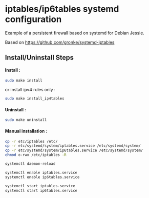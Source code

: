 # iptables/ip6tables systemd configuration

Example of a persistent firewall based on systemd for Debian Jessie.

Based on https://github.com/gronke/systemd-iptables

## Install/Uninstall Steps

#### Install :

```sh
sudo make install
```

or install ipv4 rules only :
```sh
sudo make install_ip4tables
```

#### Uninstall :

```sh
sudo make uninstall
```


#### Manual installation :
```sh
cp -r etc/iptables /etc/
cp -r etc/systemd/system/iptables.service /etc/systemd/system/
cp -r etc/systemd/system/ip6tables.service /etc/systemd/system/
chmod o-rwx /etc/iptables -R

systemctl daemon-reload

systemctl enable iptables.service
systemctl enable ip6tables.service

systemctl start iptables.service
systemctl start ip6tables.service
```

